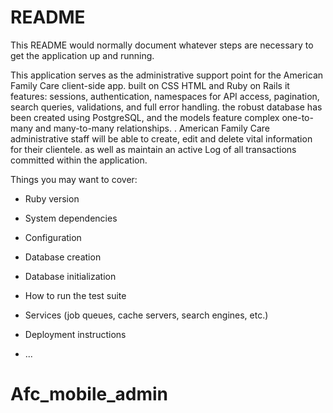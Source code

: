 # README

This README would normally document whatever steps are necessary to get the
application up and running.

This application serves as the administrative support point for the American Family Care client-side app. built on CSS HTML and Ruby on Rails it features:
sessions, authentication, namespaces for API access, pagination, search queries, validations, and full error handling. the robust database has been created using PostgreSQL, and the models feature complex one-to-many and many-to-many relationships. 
.
American Family Care administrative staff will be able to create, edit and delete vital information for their clientele. as well as maintain an active Log of all transactions committed within the application.

Things you may want to cover:

* Ruby version

* System dependencies

* Configuration

* Database creation

* Database initialization

* How to run the test suite

* Services (job queues, cache servers, search engines, etc.)

* Deployment instructions

* ...
# Afc_mobile_admin
